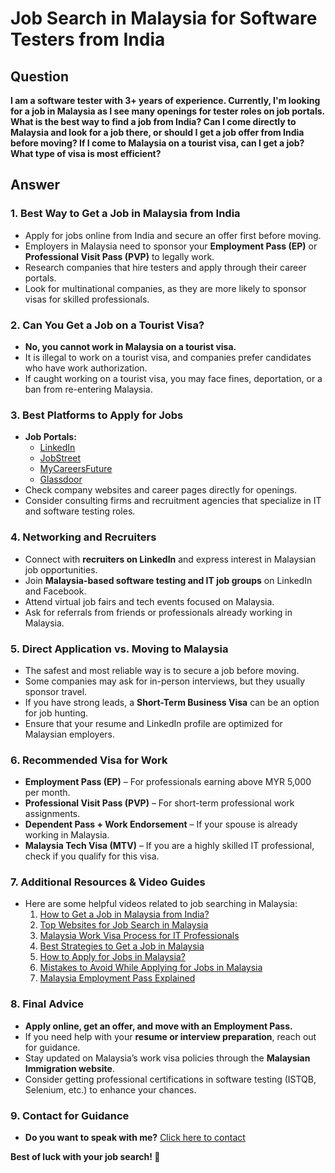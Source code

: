 # Job Search in Malaysia for Software Testers from India

## Question
**I am a software tester with 3+ years of experience. Currently, I'm looking for a job in Malaysia as I see many openings for tester roles on job portals. What is the best way to find a job from India? Can I come directly to Malaysia and look for a job there, or should I get a job offer from India before moving? If I come to Malaysia on a tourist visa, can I get a job? What type of visa is most efficient?**

## Answer

### 1. Best Way to Get a Job in Malaysia from India
   - Apply for jobs online from India and secure an offer first before moving.
   - Employers in Malaysia need to sponsor your **Employment Pass (EP)** or **Professional Visit Pass (PVP)** to legally work.
   - Research companies that hire testers and apply through their career portals.
   - Look for multinational companies, as they are more likely to sponsor visas for skilled professionals.

### 2. Can You Get a Job on a Tourist Visa?
   - **No, you cannot work in Malaysia on a tourist visa.**
   - It is illegal to work on a tourist visa, and companies prefer candidates who have work authorization.
   - If caught working on a tourist visa, you may face fines, deportation, or a ban from re-entering Malaysia.

### 3. Best Platforms to Apply for Jobs
   - **Job Portals:**
     - [LinkedIn](https://www.linkedin.com/)
     - [JobStreet](https://www.jobstreet.com.my/)
     - [MyCareersFuture](https://www.mycareersfuture.gov.sg/)
     - [Glassdoor](https://www.glassdoor.com/)
   - Check company websites and career pages directly for openings.
   - Consider consulting firms and recruitment agencies that specialize in IT and software testing roles.

### 4. Networking and Recruiters
   - Connect with **recruiters on LinkedIn** and express interest in Malaysian job opportunities.
   - Join **Malaysia-based software testing and IT job groups** on LinkedIn and Facebook.
   - Attend virtual job fairs and tech events focused on Malaysia.
   - Ask for referrals from friends or professionals already working in Malaysia.

### 5. Direct Application vs. Moving to Malaysia
   - The safest and most reliable way is to secure a job before moving.
   - Some companies may ask for in-person interviews, but they usually sponsor travel.
   - If you have strong leads, a **Short-Term Business Visa** can be an option for job hunting.
   - Ensure that your resume and LinkedIn profile are optimized for Malaysian employers.

### 6. Recommended Visa for Work
   - **Employment Pass (EP)** – For professionals earning above MYR 5,000 per month.
   - **Professional Visit Pass (PVP)** – For short-term professional work assignments.
   - **Dependent Pass + Work Endorsement** – If your spouse is already working in Malaysia.
   - **Malaysia Tech Visa (MTV)** – If you are a highly skilled IT professional, check if you qualify for this visa.

### 7. Additional Resources & Video Guides
   - Here are some helpful videos related to job searching in Malaysia:
     1. [How to Get a Job in Malaysia from India?](https://studio.youtube.com/video/9N8WFffsDmI/edit)
     2. [Top Websites for Job Search in Malaysia](https://www.youtube.com/watch?v=IbvhXdYWR_Q)
     3. [Malaysia Work Visa Process for IT Professionals](https://www.youtube.com/watch?v=I_qruiE0ITE)
     4. [Best Strategies to Get a Job in Malaysia](https://www.youtube.com/watch?v=FkBwgadBEvs)
     5. [How to Apply for Jobs in Malaysia?](https://www.youtube.com/watch?v=Ow8cI0gh6Ow)
     6. [Mistakes to Avoid While Applying for Jobs in Malaysia](https://www.youtube.com/watch?v=UM3-xRjF9ew)
     7. [Malaysia Employment Pass Explained](https://www.youtube.com/watch?v=z1fG8RicEZw)

### 8. Final Advice
   - **Apply online, get an offer, and move with an Employment Pass.**
   - If you need help with your **resume or interview preparation**, reach out for guidance.
   - Stay updated on Malaysia’s work visa policies through the **Malaysian Immigration website**.
   - Consider getting professional certifications in software testing (ISTQB, Selenium, etc.) to enhance your chances.

### 9. Contact for Guidance
   - **Do you want to speak with me?** [Click here to contact](https://topmate.io/jssuthahar/711026?coupon_code=youtube)

**Best of luck with your job search! 🚀**

